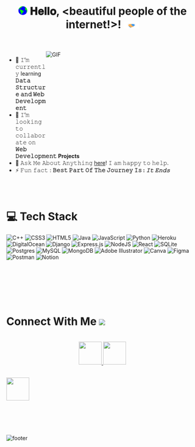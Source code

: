 <h1 align="center">
  <a target="_blank">
    <img src="https://github.com/ItsMrVishal/ItsMrVishal/blob/main/GIF/Earth.gif" width="24px" style="max-width:100%;">
  </a>
  𝐇𝐞𝐥𝐥𝐨, &lt;beautiful people of the internet!&gt;!
  <a target="_blank">
    <img src="https://github.com/ItsMrVishal/ItsMrVishal/blob/main/GIF/Handshake.gif" width="40px" />
  </a>
</h1>

<br/>
<br/>
<a target="_blank">
  <img align="right" height="250" width="400" alt="GIF" src="C:\Users\visha\Desktop\ItsMrVishal\GIF\image.gif">
</a>

- 🔭 𝙸’𝚖 𝚌𝚞𝚛𝚛𝚎𝚗𝚝𝚕𝚢 learning **𝙳𝚊𝚝𝚊 𝚂𝚝𝚛𝚞𝚌𝚝𝚞𝚛𝚎 𝚊𝚗𝚍 𝚆𝚎𝚋 𝙳𝚎𝚟𝚎𝚕𝚘𝚙𝚖𝚎𝚗𝚝**
- 👯 𝙸’𝚖 𝚕𝚘𝚘𝚔𝚒𝚗𝚐 𝚝𝚘 𝚌𝚘𝚕𝚕𝚊𝚋𝚘𝚛𝚊𝚝𝚎 𝚘𝚗 **𝚆𝚎𝚋 𝙳𝚎𝚟𝚎𝚕𝚘𝚙𝚖𝚎𝚗𝚝 Projects**
- 💬 𝙰𝚜𝚔 𝙼𝚎 𝙰𝚋𝚘𝚞𝚝 𝙰𝚗𝚢𝚝𝚑𝚒𝚗𝚐 [here](https://www.instagram.com/v_shal0812/)! 𝙸 𝚊𝚖 𝚑𝚊𝚙𝚙𝚢 𝚝𝚘 𝚑𝚎𝚕𝚙.
- ⚡ 𝙵𝚞𝚗 𝚏𝚊𝚌𝚝 : **𝙱𝚎𝚜𝚝 𝙿𝚊𝚛𝚝 𝙾𝚏 𝚃𝚑𝚎 𝙹𝚘𝚞𝚛𝚗𝚎𝚢 𝙸𝚜 : *𝙸𝚝 𝙴𝚗𝚍𝚜***

<br/>
<br/>


<!-- # -->
<!-- <p align="center">
  <a>
    <img height="150" width="175" src="C:\Users\visha\Desktop\ItsMrVishal\PNG\left.png">
    <img align="center" src="https://github-readme-streak-stats.herokuapp.com/?user=ProfessorTkd&theme=dark&hide_border=true"/>
    <img height="150" width="175" src="C:\Users\visha\Desktop\ItsMrVishal\PNG\right.png">
  </a>
</p> -->

<!-- #

<a target="_blank"><img align="left" height="300" width="300" alt="𝙶𝙸𝙵" src="C:\Users\visha\Desktop\ItsMrVishal\GIF\github.gif"></a>
<br/> -->

# 💻 Tech Stack
![C++](https://img.shields.io/badge/c++-%2300599C.svg?style=for-the-badge&logo=c%2B%2B&logoColor=white) ![CSS3](https://img.shields.io/badge/css3-%231572B6.svg?style=for-the-badge&logo=css3&logoColor=white) ![HTML5](https://img.shields.io/badge/html5-%23E34F26.svg?style=for-the-badge&logo=html5&logoColor=white) ![Java](https://img.shields.io/badge/java-%23ED8B00.svg?style=for-the-badge&logo=java&logoColor=white) ![JavaScript](https://img.shields.io/badge/javascript-%23323330.svg?style=for-the-badge&logo=javascript&logoColor=%23F7DF1E) ![Python](https://img.shields.io/badge/python-3670A0?style=for-the-badge&logo=python&logoColor=ffdd54) ![Heroku](https://img.shields.io/badge/heroku-%23430098.svg?style=for-the-badge&logo=heroku&logoColor=white) ![DigitalOcean](https://img.shields.io/badge/DigitalOcean-%230167ff.svg?style=for-the-badge&logo=digitalOcean&logoColor=white) ![Django](https://img.shields.io/badge/django-%23092E20.svg?style=for-the-badge&logo=django&logoColor=white) ![Express.js](https://img.shields.io/badge/express.js-%23404d59.svg?style=for-the-badge&logo=express&logoColor=%2361DAFB) ![NodeJS](https://img.shields.io/badge/node.js-6DA55F?style=for-the-badge&logo=node.js&logoColor=white) ![React](https://img.shields.io/badge/react-%2320232a.svg?style=for-the-badge&logo=react&logoColor=%2361DAFB) ![SQLite](https://img.shields.io/badge/sqlite-%2307405e.svg?style=for-the-badge&logo=sqlite&logoColor=white) ![Postgres](https://img.shields.io/badge/postgres-%23316192.svg?style=for-the-badge&logo=postgresql&logoColor=white) ![MySQL](https://img.shields.io/badge/mysql-%2300f.svg?style=for-the-badge&logo=mysql&logoColor=white) ![MongoDB](https://img.shields.io/badge/MongoDB-%234ea94b.svg?style=for-the-badge&logo=mongodb&logoColor=white) ![Adobe Illustrator](https://img.shields.io/badge/adobeillustrator-%23FF9A00.svg?style=for-the-badge&logo=adobeillustrator&logoColor=white) ![Canva](https://img.shields.io/badge/Canva-%2300C4CC.svg?style=for-the-badge&logo=Canva&logoColor=white) 	![Figma](https://img.shields.io/badge/figma-%23F24E1E.svg?style=for-the-badge&logo=figma&logoColor=white) ![Postman](https://img.shields.io/badge/Postman-FF6C37?style=for-the-badge&logo=postman&logoColor=white) ![Notion](https://img.shields.io/badge/Notion-%23000000.svg?style=for-the-badge&logo=notion&logoColor=white)


<br/>

#
  




<br>
<br>

#
<h1>
  Connect With Me
  <a target="_blank">
    <img src="C:\Users\visha\Desktop\ItsMrVishal\GIF\Handshake.gif" height="25px" style="max-width:100%;">
  </a>
</h1>

<p align="center">
  <br>
  <a href="https://www.linkedin.com/in/vishalkhatana/" target="_blank">
    <code><img height="60" width="60" src="C:\Users\visha\Desktop\ItsMrVishal\SVG\linkedin.svg"/></code>
  </a>
  
  <a href="https://www.instagram.com/v_shal0812/" target="_blank">
    <code><img height="60" width="60" src="C:\Users\visha\Desktop\ItsMrVishal\SVG\instagram.svg"/></code>
  </a>
  

</p>
<br/>

<!-- <p align="center">
  <a href="https://www.hackerrank.com/professortkd31" target="_blank">
    <code><img height="60" width="60" src="https://github.com/ProfessorTkd/ProfessorTkd/blob/main/PNG/hr.png"/></code>
  </a> -->


  <!-- <a href="https://www.hackerearth.com/@professortkd31" target="_blank">
    <code><img height="60" width="60" src="https://github.com/ProfessorTkd/ProfessorTkd/blob/main/SVG/he.svg"/></code>
  </a> -->

  <!-- <a href="https://www.codechef.com/users/professortkd31" target="_blank">
    <code><img height="60" width="60" src="https://github.com/ProfessorTkd/ProfessorTkd/blob/main/SVG/cc.svg"/></code>
  </a> -->
  
  <a href="https://leetcode.com/vishal19455/" target="_blank">
    <code><img height="60" width="60" src="C:\Users\visha\Desktop\ItsMrVishal\PNG\lc.png"/></code>
  </a>
</p>

<br/>
<br/>

<div align="center">

</div>

#

![footer](C:\Users\visha\Desktop\ItsMrVishal\PNG\footer.png)
